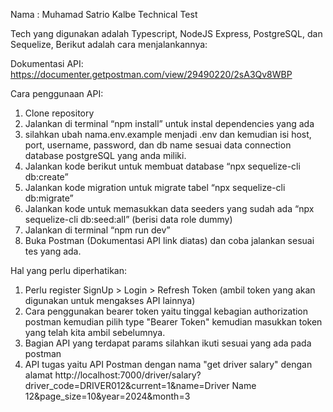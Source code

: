 Nama : Muhamad Satrio Kalbe Technical Test

Tech yang digunakan adalah Typescript, NodeJS Express, PostgreSQL, dan Sequelize, Berikut adalah cara menjalankannya:

Dokumentasi API: https://documenter.getpostman.com/view/29490220/2sA3Qv8WBP

Cara penggunaan API:

1. Clone repository
2. Jalankan di terminal “npm install” untuk instal dependencies yang ada
3. silahkan ubah nama.env.example menjadi .env dan kemudian isi host, port, username, password, dan db name sesuai data connection database postgreSQL yang anda miliki.
4. Jalankan kode berikut untuk membuat database “npx sequelize-cli db:create”
5. Jalankan kode migration untuk migrate tabel “npx sequelize-cli db:migrate”
6. Jalankan kode untuk memasukkan data seeders yang sudah ada “npx sequelize-cli db:seed:all” (berisi data role dummy)
7. Jalankan di terminal “npm run dev”
8. Buka Postman (Dokumentasi API link diatas) dan coba jalankan sesuai tes yang ada.


Hal yang perlu diperhatikan:

1. Perlu register SignUp > Login > Refresh Token (ambil token yang akan digunakan untuk mengakses API lainnya)
2. Cara penggunakan bearer token yaitu tinggal kebagian authorization postman kemudian pilih type "Bearer Token" kemudian masukkan token yang telah kita ambil sebelumnya.
2. Bagian API yang terdapat params silahkan ikuti sesuai yang ada pada postman
3. API tugas yaitu API Postman dengan nama "get driver salary" dengan alamat http://localhost:7000/driver/salary?driver_code=DRIVER012&current=1&name=Driver Name 12&page_size=10&year=2024&month=3